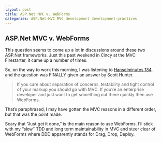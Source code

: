 ```yaml
---
layout: post
title: ASP.Net MVC v. WebForms
categories: ASP.Net-MVC MVC development development-practices
---
```

## ASP.Net MVC v. WebForms

This question seems to come up a lot in discussions around these two ASP.Net frameworks. Just this past weekend in Cincy at the MVC Firestarter, it came up a number of times.

So, on the way to work this morning, I was listening to [Hanselminutes 184](http://www.hanselminutes.com/default.aspx?showID=202), and the question was FINALLY given an answer by Scott Hunter.

> If you care about separation of concerns, testability and tight control of your markup you should go with MVC. If you’re an enterprise developer and just want to get something out there quickly then use WebForms.

That’s paraphrased, I may have gotten the MVC reasons in a different order, but that was the point made.

Scary that “Just get it done,” is the main reason to use WebForms. I’ll stick with my “slow” TDD and long term maintainability in MVC and steer clear of WebForms where DDD apparently stands for Drag, Drop, Deploy.

